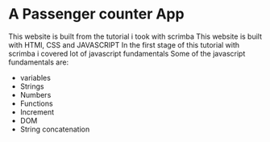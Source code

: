 # A Passenger counter App
This website is built from the tutorial i took with scrimba 
This website is built with HTMl, CSS and JAVASCRIPT
In the first stage of this tutorial with scrimba i covered lot of javascript fundamentals 
Some of the javascript fundamentals are:
<ul>
<li>variables</li>
<li>Strings</li>
<li>Numbers</li>
<li>Functions</li>
<li>Increment</li>
<li>DOM</li>
<li>String concatenation</li>
</ul>